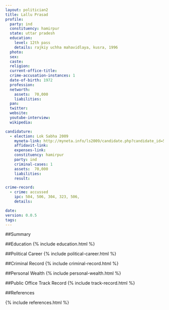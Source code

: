 ```yaml
---
layout: politician2
title: Lallu Prasad
profile: 
  party: ind
  constituency: hamirpur
  state: uttar pradesh
  education: 
    level: 12th pass
    details: rajkiy uchha mahavidlaya, kusra, 1996
  photo: 
  sex: 
  caste: 
  religion: 
  current-office-title: 
  crime-accusation-instances: 1
  date-of-birth: 1972
  profession: 
  networth: 
    assets:  70,000
    liabilities: 
  pan: 
  twitter: 
  website: 
  youtube-interview: 
  wikipedia: 

candidature: 
  - election: Lok Sabha 2009
    myneta-link: http://myneta.info/ls2009/candidate.php?candidate_id=5693
    affidavit-link: 
    expenses-link: 
    constituency: hamirpur 
    party: ind
    criminal-cases: 1
    assets:  70,000
    liabilities: 
    result:  

crime-record: 
  - crime: accussed
    ipc: 504, 506, 304, 323, 506,
    details:    

date: 
version: 0.0.5
tags: 
---
```

##Summary


##Education
{% include education.html %}


##Political Career
{% include political-career.html %}


##Criminal Record
{% include criminal-record.html %}


##Personal Wealth
{% include personal-wealth.html %}


##Public Office Track Record
{% include track-record.html %}


##References


{% include references.html %}
